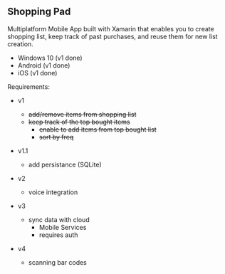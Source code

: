 ## Shopping Pad

Multiplatform Mobile App built with Xamarin that enables you to create shopping list, keep track of past purchases, and reuse them for new list creation.

* Windows 10 (v1 done)
* Android (v1 done)
* iOS (v1 done)
	
Requirements:
* v1
	* ~~add/remove items from shopping list~~
	* ~~keep track of the top bought items~~
		* ~~enable to add items from top bought list~~
		* ~~sort by freq~~

* v1.1
	* add persistance (SQLite)

* v2
	* voice integration

* v3
	* sync data with cloud
		* Mobile Services
		* requires auth

* v4
	* scanning bar codes
